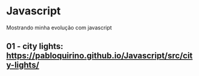 # Javascript
 Mostrando minha evolução com javascript

## 01 - **city lights**:  https://pabloquirino.github.io/Javascript/src/city-lights/

